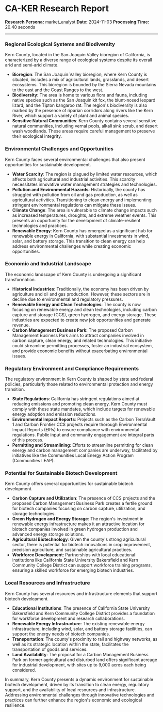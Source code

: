 # CA-KER Research Report

**Research Persona:** market_analyst
**Date:** 2024-11-03
**Processing Time:** 20.40 seconds

---

### Regional Ecological Systems and Biodiversity

Kern County, located in the San Joaquin Valley bioregion of California, is characterized by a diverse range of ecological systems despite its overall arid and semi-arid climate.

- **Bioregion**: The San Joaquin Valley bioregion, where Kern County is situated, includes a mix of agricultural lands, grasslands, and desert ecosystems. This bioregion is bounded by the Sierra Nevada mountains to the east and the Coast Ranges to the west.
- **Biodiversity**: The area is home to various flora and fauna, including native species such as the San Joaquin kit fox, the blunt-nosed leopard lizard, and the Tipton kangaroo rat. The region's biodiversity is also marked by the presence of riparian corridors along rivers like the Kern River, which support a variety of plant and animal species.
- **Sensitive Natural Communities**: Kern County contains several sensitive natural communities, including vernal pools, alkali sink scrub, and desert wash woodlands. These areas require careful management to preserve their ecological integrity.

### Environmental Challenges and Opportunities

Kern County faces several environmental challenges that also present opportunities for sustainable development.

- **Water Scarcity**: The region is plagued by limited water resources, which affects both agricultural and industrial activities. This scarcity necessitates innovative water management strategies and technologies.
- **Pollution and Environmental Hazards**: Historically, the county has struggled with pollution from oil and gas production, as well as agricultural activities. Transitioning to clean energy and implementing stringent environmental regulations can mitigate these issues.
- **Climate Change**: The area is vulnerable to climate change impacts such as increased temperatures, droughts, and extreme weather events. This presents an opportunity for the development of climate-resilient technologies and practices.
- **Renewable Energy**: Kern County has emerged as a significant hub for renewable energy in California, with substantial investments in wind, solar, and battery storage. This transition to clean energy can help address environmental challenges while creating economic opportunities.

### Economic and Industrial Landscape

The economic landscape of Kern County is undergoing a significant transformation.

- **Historical Industries**: Traditionally, the economy has been driven by agriculture and oil and gas production. However, these sectors are in decline due to environmental and regulatory pressures.
- **Renewable Energy and Clean Technologies**: The county is now focusing on renewable energy and clean technologies, including carbon capture and storage (CCS), green hydrogen, and energy storage. These industries are expected to create new job opportunities and generate revenue.
- **Carbon Management Business Park**: The proposed Carbon Management Business Park aims to attract companies involved in carbon capture, clean energy, and related technologies. This initiative could streamline permitting processes, foster an industrial ecosystem, and provide economic benefits without exacerbating environmental issues.

### Regulatory Environment and Compliance Requirements

The regulatory environment in Kern County is shaped by state and federal policies, particularly those related to environmental protection and energy transition.

- **State Regulations**: California has stringent regulations aimed at reducing emissions and promoting clean energy. Kern County must comply with these state mandates, which include targets for renewable energy adoption and emission reductions.
- **Environmental Impact Reports**: Projects such as the Carbon TerraVault 1 and Carbon Frontier CCS projects require thorough Environmental Impact Reports (EIRs) to ensure compliance with environmental regulations. Public input and community engagement are integral parts of this process.
- **Permitting and Streamlining**: Efforts to streamline permitting for clean energy and carbon management companies are underway, facilitated by initiatives like the Communities Local Energy Action Program (Communities LEAP).

### Potential for Sustainable Biotech Development

Kern County offers several opportunities for sustainable biotech development.

- **Carbon Capture and Utilization**: The presence of CCS projects and the proposed Carbon Management Business Park creates a fertile ground for biotech companies focusing on carbon capture, utilization, and storage technologies.
- **Green Hydrogen and Energy Storage**: The region's investment in renewable energy infrastructure makes it an attractive location for biotech companies involved in green hydrogen production and advanced energy storage solutions.
- **Agricultural Biotechnology**: Given the county's strong agricultural sector, there is potential for biotech innovations in crop improvement, precision agriculture, and sustainable agricultural practices.
- **Workforce Development**: Partnerships with local educational institutions like California State University Bakersfield and Kern Community College District can support workforce training programs, ensuring a skilled workforce for emerging biotech industries.

### Local Resources and Infrastructure

Kern County has several resources and infrastructure elements that support biotech development.

- **Educational Institutions**: The presence of California State University Bakersfield and Kern Community College District provides a foundation for workforce development and research collaborations.
- **Renewable Energy Infrastructure**: The existing renewable energy infrastructure, including wind, solar, and battery storage facilities, can support the energy needs of biotech companies.
- **Transportation**: The county's proximity to rail and highway networks, as well as its strategic location within the state, facilitates the transportation of goods and services.
- **Land Availability**: The proposal for a Carbon Management Business Park on former agricultural and disturbed land offers significant acreage for industrial development, with sites up to 9,000 acres each being considered.

In summary, Kern County presents a dynamic environment for sustainable biotech development, driven by its transition to clean energy, regulatory support, and the availability of local resources and infrastructure. Addressing environmental challenges through innovative technologies and practices can further enhance the region's economic and ecological resilience.